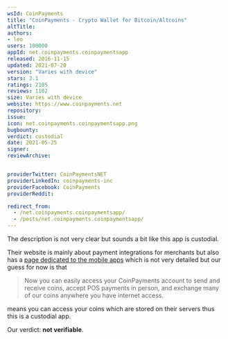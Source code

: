 ```yaml
---
wsId: CoinPayments
title: "CoinPayments - Crypto Wallet for Bitcoin/Altcoins"
altTitle: 
authors:
- leo
users: 100000
appId: net.coinpayments.coinpaymentsapp
released: 2016-11-15
updated: 2021-07-20
version: "Varies with device"
stars: 3.1
ratings: 2105
reviews: 1102
size: Varies with device
website: https://www.coinpayments.net
repository: 
issue: 
icon: net.coinpayments.coinpaymentsapp.png
bugbounty: 
verdict: custodial
date: 2021-05-25
signer: 
reviewArchive:


providerTwitter: CoinPaymentsNET
providerLinkedIn: coinpayments-inc
providerFacebook: CoinPayments
providerReddit: 

redirect_from:
  - /net.coinpayments.coinpaymentsapp/
  - /posts/net.coinpayments.coinpaymentsapp/
---
```



The description is not very clear but sounds a bit like this app is custodial.

Their website is mainly about payment integrations for merchants but also has a
[page dedicated to the mobile apps](https://www.coinpayments.net/apps) which is
not very detailed but our guess for now is that

> Now you can easily access your CoinPayments account to send and receive coins,
  accept POS payments in person, and exchange many of our coins anywhere you
  have internet access.

means you can access your coins which are stored on their servers thus this is a
custodial app.

Our verdict: **not verifiable**.
